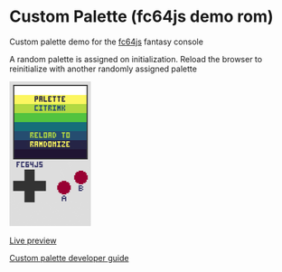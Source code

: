 # Custom Palette (fc64js demo rom)

Custom palette demo for the [fc64js](https://github.com/TheInvader360/fc64js) fantasy console

A random palette is assigned on initialization. Reload the browser to reinitialize with another randomly assigned palette

[<img src="https://raw.githubusercontent.com/TheInvader360/fc64js/main/rom/demo/custom-palette/docs/custom-palette.gif" width="144"/>](https://theinvader360.github.io/fc64js/rom/demo/custom-palette/)

[Live preview](https://theinvader360.github.io/fc64js/rom/demo/custom-palette/)

[Custom palette developer guide](../../../docs/custom-palette/custom-palette.md)


